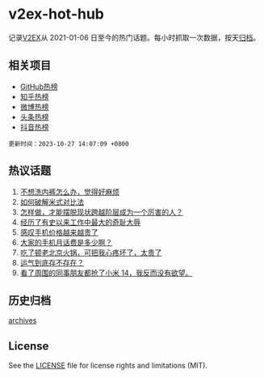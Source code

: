 # v2ex-hot-hub

 记录[V2EX](https://www.v2ex.com/)从 2021-01-06 日至今的热门话题。每小时抓取一次数据，按天[归档](archives)。
 
 ## 相关项目

- [GitHub热榜](https://github.com/it985/github-hot-hub)
- [知乎热榜](https://github.com/it985/zhihu-hot-hub)
- [微博热榜](https://github.com/it985/weibo-hot-hub)
- [头条热榜](https://github.com/it985/toutiao-hot-hub)
- [抖音热榜](https://github.com/it985/douyin-hot-hub)


 `更新时间：2023-10-27 14:07:09 +0800`

## 热议话题

1. [不想洗内裤怎么办，觉得好麻烦](https://www.v2ex.com/t/985699)
1. [如何破解米式对比法](https://www.v2ex.com/t/985800)
1. [怎样做，才能摆脱现状跨越阶层成为一个厉害的人？](https://www.v2ex.com/t/985858)
1. [经历了有史以来工作中最大的奇耻大辱](https://www.v2ex.com/t/985680)
1. [感叹手机价格越来越贵了](https://www.v2ex.com/t/985919)
1. [大家的手机月话费是多少啊？](https://www.v2ex.com/t/985690)
1. [吃了顿老北京火锅，可把我心疼坏了，太贵了](https://www.v2ex.com/t/985774)
1. [运气到底存不存在？](https://www.v2ex.com/t/985894)
1. [看了周围的同事朋友都抢了小米 14，我反而没有欲望。](https://www.v2ex.com/t/985871)

## 历史归档

[archives](archives)

## License

See the [LICENSE](LICENSE) file for license rights and limitations (MIT).
